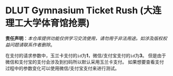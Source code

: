 # DLUT Gymnasium Ticket Rush (大连理工大学体育馆抢票)

**责任声明**：*本仓库提供功能仅供学习交流使用，请勿用于非法用途。如涉及版权权益问题请联系作者删除*。



在支付的请求参数中，玉兰卡支付的`id`为**1**，微信/支付宝支付的`id`为**3**。
但是由于微信和支付宝的支付会涉及到扫码所以默认采用玉兰卡支付。
如果想要查看支付过程中的参数变化可以使用微信/支付宝支付来进行测试。


